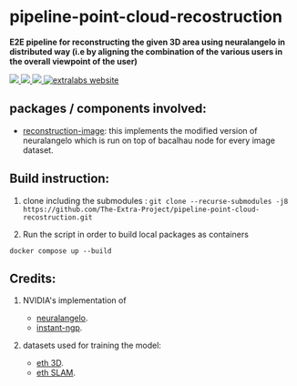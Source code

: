 # pipeline-point-cloud-recostruction

**E2E pipeline for reconstructing the given 3D area using neuralangelo in distributed way (i.e by aligning the combination of the various users in the overall viewpoint of the user)** 
<p align="left">
    <a href="https://github.com/https://github.com/The-Extra-Project/pipeline-point-cloud-recostruction.git/LICENSE.md" alt="License">
        <img src="https://img.shields.io/badge/license-MIT-green" />
    </a>
    <a href="https://github.com/The-Extra-Project/pipeline-point-cloud-recostruction/releases/" alt="Release">
        <img src="https://img.shields.io/github/v/release/The-Extra-Project/pipeline-point-cloud-recostruction?display_name=tag" />
    </a>
    <a href="https://github.com/The-Extra-Project/pipeline-point-cloud-recostruction/actions/workflows/build.yml" alt="Tests">
        <img src="https://github.com/The-Extra-Project/pipeline-point-cloud-recostruction/actions/workflows/build.yml/badge.svg" />
    </a>
    <a href="https://extralabs.xyz/">
        <img alt="extralabs website" src="https://img.shields.io/badge/website-extralabs.xyz-green">
    </a>
</p>

## packages / components involved: 
- [reconstruction-image](./packages/reconstruction-image/):
    this implements the modified version of neuralangelo which is run on top of bacalhau node for every image dataset.


## Build instruction: 


1. clone including the submodules : `git clone --recurse-submodules -j8 https://github.com/The-Extra-Project/pipeline-point-cloud-recostruction.git`


4. Run the script in order to build local packages as containers 
```
docker compose up --build 
```

## Credits:
1. NVIDIA's implementation of 
    - [neuralangelo](https://github.com/NVlabs/neuralangelo).
    - [instant-ngp]().

2. datasets used for training the model:
    - [eth 3D]().
    - [eth SLAM]().